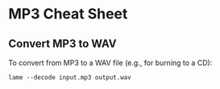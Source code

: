 # MP3 Cheat Sheet

## Convert MP3 to WAV

To convert from MP3 to a WAV file (e.g., for burning to a CD):

    lame --decode input.mp3 output.wav
